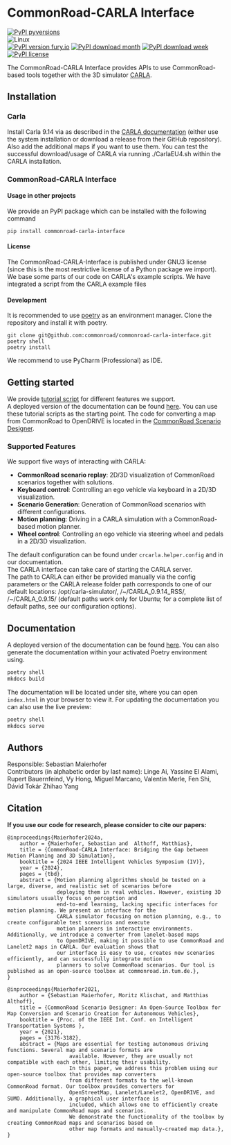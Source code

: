 # CommonRoad-CARLA Interface
[![PyPI pyversions](https://img.shields.io/pypi/pyversions/commonroad-carla-interface.svg)](https://pypi.python.org/pypi/commonroad-carla-interface/)  
![Linux](https://img.shields.io/badge/Linux-FCC624?style=for-the-badge&logo=linux&logoColor=black)  
[![PyPI version fury.io](https://badge.fury.io/py/commonroad-carla-interface.svg)](https://pypi.python.org/pypi/commonroad-carla-interface/)
[![PyPI download month](https://img.shields.io/pypi/dm/commonroad-carla-interface.svg?label=PyPI%20downloads)](https://pypi.python.org/pypi/commonroad-carla-interface/) 
[![PyPI download week](https://img.shields.io/pypi/dw/commonroad-carla-interface.svg?label=PyPI%20downloads)](https://pypi.python.org/pypi/commonroad-carla-interface/)   
[![PyPI license](https://img.shields.io/pypi/l/commonroad-carla-interface.svg)](https://pypi.python.org/pypi/commonroad-carla-interface/)

The CommonRoad-CARLA Interface provides APIs to use CommonRoad-based tools together with the 3D simulator [CARLA](https://carla.org).


## Installation
### Carla
Install Carla 9.14 via as described in the 
[CARLA documentation](https://carla.readthedocs.io/en/latest/start_quickstart/#b-package-installation) 
(either use the system installation or download a release from their GitHub repository).
Also add the additional maps if you want to use them. 
You can test the successful download/usage of CARLA via running ./CarlaEU4.sh within the CARLA installation. 

### CommonRoad-CARLA Interface

#### Usage in other projects
We provide an PyPI package which can be installed with the following command
```shell
pip install commonroad-carla-interface
```

#### License
The CommonRoad-CARLA-Interface is published under GNU3 license (since this is the most restrictive license of a Python package we import).
We base some parts of our code on CARLA's example scripts.
We have integrated a script
from the CARLA example files 

#### Development
It is recommended to use [poetry](https://python-poetry.org/) as an environment manager.
Clone the repository and install it with poetry.
```shell
git clone git@github.com:commonroad/commonroad-carla-interface.git
poetry shell
poetry install
```
We recommend to use PyCharm (Professional) as IDE.  


## Getting started
We provide [tutorial script](https://github.com/commonroad/commonroad-carla-interface/tutorials/) 
for different features we support.  
A deployed version of the documentation can be found 
[here](https://cps.pages.gitlab.lrz.de/commonroad/commonroad-carla-interface/).
You can use these tutorial scripts as the starting point.
The code for converting a map from CommonRoad to OpenDRIVE is located in 
the [CommonRoad Scenario Designer](https://commonroad.in.tum.de/tools/scenario-designer).

### Supported Features
We support five ways of interacting with CARLA:  

- **CommonRoad scenario replay**: 2D/3D visualization of CommonRoad scenarios together with solutions.  
- **Keyboard control**: Controlling an ego vehicle via keyboard in a 2D/3D visualization.
- **Scenario Generation**: Generation of CommonRoad scenarios with different configurations.
- **Motion planning**: Driving in a CARLA simulation with a CommonRoad-based motion planner.
- **Wheel control**: Controlling an ego vehicle via steering wheel and pedals in a 2D/3D visualization.


The default configuration can be found under `crcarla.helper.config` and in our documentation.    
The CARLA interface can take care of starting the CARLA server.  
The path to CARLA can either be provided manually via the config parameters or the CARLA release folder path corresponds 
to one of our default locations: /opt/carla-simulator/, /~/CARLA_0.9.14_RSS/, /~/CARLA_0.9.15/ (default paths work only 
for Ubuntu; for a complete list of default paths, see our configuration options). 


## Documentation
A deployed version of the documentation can be found 
[here](https://cps.pages.gitlab.lrz.de/commonroad/commonroad-carla-interface/).
You can also generate the documentation within your activated Poetry environment using.
```bash
poetry shell
mkdocs build
```
The documentation will be located under site, where you can open `index.html` in your browser to view it.
For updating the documentation you can also use the live preview:
```bash
poetry shell
mkdocs serve
```

## Authors
Responsible: Sebastian Maierhofer  
Contributors (in alphabetic order by last name): Linge Ai, Yassine El Alami, Rupert Bauernfeind, Vy Hong, 
Miguel Marcano, Valentin Merle, Fen Shi, Dávid Tokár Zhihao Yang

## Citation
**If you use our code for research, please consider to cite our papers:**
```
@inproceedings{Maierhofer2024a,
	author = {Maierhofer, Sebastian and  Althoff, Matthias},
	title = {CommonRoad-CARLA Interface: Bridging the Gap between Motion Planning and 3D Simulation},
	booktitle = {2024 IEEE Intelligent Vehicles Symposium (IV)},
	year = {2024},
	pages = {tbd},
	abstract = {Motion planning algorithms should be tested on a large, diverse, and realistic set of scenarios before 
	            deploying them in real vehicles. However, existing 3D simulators usually focus on perception and 
	            end-to-end learning, lacking specific interfaces for motion planning. We present an interface for the 
	            CARLA simulator focusing on motion planning, e.g., to create configurable test scenarios and execute 
	            motion planners in interactive environments. Additionally, we introduce a converter from lanelet-based maps 
	            to OpenDRIVE, making it possible to use CommonRoad and Lanelet2 maps in CARLA. Our evaluation shows that 
	            our interface is easy to use, creates new scenarios efficiently, and can successfully integrate motion 
	            planners to solve CommonRoad scenarios. Our tool is published as an open-source toolbox at commonroad.in.tum.de.},
}
```
```
@inproceedings{Maierhofer2021,
	author = {Sebastian Maierhofer, Moritz Klischat, and Matthias Althoff},
	title = {CommonRoad Scenario Designer: An Open-Source Toolbox for Map Conversion and Scenario Creation for Autonomous Vehicles},
	booktitle = {Proc. of the IEEE Int. Conf. on Intelligent Transportation Systems },
	year = {2021},
	pages = {3176-3182},
	abstract = {Maps are essential for testing autonomous driving functions. Several map and scenario formats are 
                    available. However, they are usually not compatible with each other, limiting their usability.  
                    In this paper, we address this problem using our open-source toolbox that provides map converters  
                    from different formats to the well-known CommonRoad format. Our toolbox provides converters for 
                    OpenStreetMap, Lanelet/Lanelet2, OpenDRIVE, and SUMO. Additionally, a graphical user interface is 
                    included, which allows one to efficiently create and manipulate CommonRoad maps and scenarios. 
                    We demonstrate the functionality of the toolbox by creating CommonRoad maps and scenarios based on 
                    other map formats and manually-created map data.},
}
```
